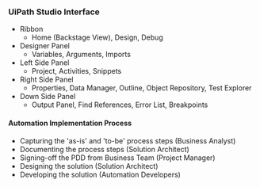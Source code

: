 ### UiPath Studio Interface
- Ribbon
    - Home (Backstage View), Design, Debug
- Designer Panel 
    - Variables, Arguments, Imports
- Left Side Panel
    - Project, Activities, Snippets
- Right Side Panel
    - Properties, Data Manager, Outline, Object Repository, Test Explorer
- Down Side Panel
    - Output Panel, Find References,  Error List, Breakpoints

#### Automation Implementation Process
- Capturing the 'as-is' and 'to-be' process steps (Business Analyst)
- Documenting the process steps (Solution Architect)
- Signing-off the PDD from Business Team (Project Manager)
- Designing the solution (Solution Architect)
- Developing the solution (Automation Developers) <br><br>











